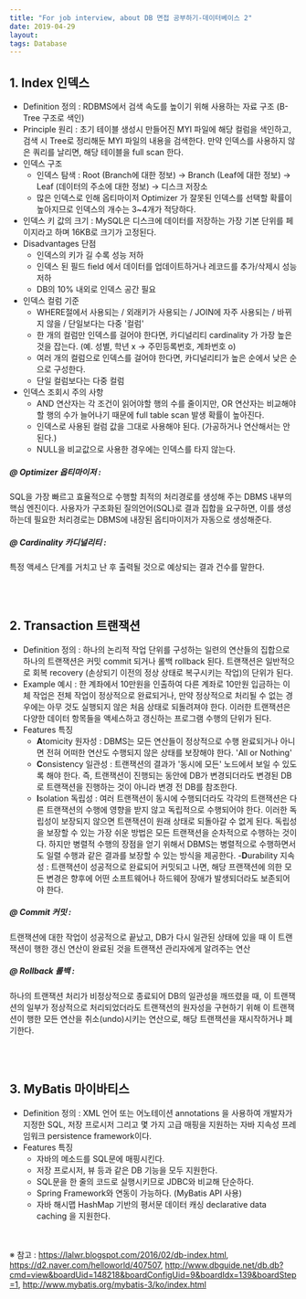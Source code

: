 ```yaml
---
title: "For job interview, about DB 면접 공부하기-데이터베이스 2"
date: 2019-04-29
layout:
tags: Database
---
```


## 1. Index 인덱스
- Definition 정의 : RDBMS에서 검색 속도를 높이기 위해 사용하는 자료 구조 (B-Tree 구조로 색인)
- Principle 원리 : 초기 테이블 생성시 만들어진 MYI 파일에 해당 컬럼을 색인하고, 검색 시 Tree로 정리해둔 MYI 파일의 내용을 검색한다.
만약 인덱스를 사용하지 않은 쿼리를 날리면, 해당 테이블을 full scan 한다.
- 인덱스 구조
  - 인덱스 탐색 : Root (Branch에 대한 정보) -> Branch (Leaf에 대한 정보) -> Leaf (데이터의 주소에 대한 정보) -> 디스크 저장소
  - 많은 인덱스로 인해 옵티마이저 Optimizer 가 잘못된 인덱스를 선택할 확률이 높아지므로 인덱스의 개수는 3~4개가 적당하다.
- 인덱스 키 값의 크기 : MySQL은 디스크에 데이터를 저장하는 가장 기본 단위를 페이지라고 하며 16KB로 크기가 고정된다. 
- Disadvantages 단점
  - 인덱스의 키가 길 수록 성능 저하
  - 인덱스 된 필드 field 에서 데이터를 업데이트하거나 레코드를 추가/삭제시 성능 저하
  - DB의 10% 내외로 인덱스 공간 필요
- 인덱스 컬럼 기준
  - WHERE절에서 사용되는 / 외래키가 사용되는 / JOIN에 자주 사용되는 / 바뀌지 않을 / 단일보다는 다중 '컬럼'
  - 한 개의 컬럼만 인덱스를 걸어야 한다면, 카디널리티 cardinality 가 가장 높은 것을 잡는다. (예. 성별, 학년 x -> 주민등록번호, 계좌번호 o)
  - 여러 개의 컬럼으로 인덱스를 걸어야 한다면, 카디널리티가 높은 순에서 낮은 순으로 구성한다.
  - 단일 컬럼보다는 다중 컬럼
- 인덱스 조회시 주의 사항
  - AND 연산자는 각 조건이 읽어야할 행의 수를 줄이지만, OR 연산자는 비교해야 할 행의 수가 늘어나기 때문에 full table scan 발생 확률이 높아진다.
  - 인덱스로 사용된 컬럼 값을 그대로 사용해야 된다. (가공하거나 연산해서는 안 된다.)
  - NULL을 비교값으로 사용한 경우에는 인덱스를 타지 않는다.
  
##### @ Optimizer 옵티마이저 :<br>
SQL을 가장 빠르고 효율적으로 수행할 최적의 처리경로를 생성해 주는 DBMS 내부의 핵심 엔진이다. 사용자가 구조화된 질의언어(SQL)로 결과 집합을 요구하면, 이를 생성하는데 필요한 처리경로는 DBMS에 내장된 옵티마이저가 자동으로 생성해준다.
##### @ Cardinality 카디널리티 :<br>
특정 액세스 단계를 거치고 난 후 출력될 것으로 예상되는 결과 건수를 말한다.

<br><br>
## 2. Transaction 트랜잭션
- Definition 정의 : 하나의 논리적 작업 단위를 구성하는 일련의 연산들의 집합으로 하나의 트랜잭션은 커밋 commit 되거나 롤백 rollback 된다. 트랜잭션은 일반적으로 회복 recovery (손상되기 이전의 정상 상태로 복구시키는 작업)의 단위가 된다.
- Example 예시 : 한 계좌에서 10만원을 인출하여 다른 계좌로 10만원 입금하는 이체 작업은 전체 작업이 정상적으로 완료되거나, 만약 정상적으로 처리될 수 없는 경우에는 아무 것도 실행되지 않은 처음 상태로 되돌려져야 한다. 이러한 트랜잭션은 다양한 데이터 항목들을 액세스하고 갱신하는 프로그램 수행의 단위가 된다.
- Features 특징
  - <b>A</b>tomicity 원자성 : DBMS는 모든 연산들이 정상적으로 수행 완료되거나 아니면 전혀 어떠한 연산도 수행되지 않은 상태를 보장해야 한다. 'All or Nothing'
  - <b>C</b>onsistency 일관성 : 트랜잭션의 결과가 '동시에 모든' 노드에서 보일 수 있도록 해야 한다. 즉, 트랜잭션이 진행되는 동안에 DB가 변경되더라도 변경된 DB로 트랜잭션을 진행하는 것이 아니라 변경 전 DB를 참조한다.
  - <b>I</b>solation 독립성 : 여러 트랜잭션이 동시에 수행되더라도 각각의 트랜잭션은 다른 트랜잭션의 수행에 영향을 받지 않고 독립적으로 수행되어야 한다.
  이러한 독립성이 보장되지 않으면 트랜잭션이 원래 상태로 되돌아갈 수 없게 된다. 독립성을 보장할 수 있는 가장 쉬운 방법은 모든 트랜잭션을 순차적으로 수행하는 것이다. 하지만 병렬적 수행의 장점을 얻기 위해서 DBMS는 병렬적으로 수행하면서도 일렬 수행과 같은 결과를 보장할 수 있는 방식을 제공한다.
  -<b>D</b>urability 지속성 : 트랜잭션이 성공적으로 완료되어 커밋되고 나면, 해당 프랜잭션에 의한 모든 변경은 향후에 어떤 소프트웨어나 하드웨어 장애가 발생되더라도 보존되어야 한다.

##### @ Commit 커밋 : <br>
트랜잭션에 대한 작업이 성공적으로 끝났고, DB가 다시 일관된 상태에 있을 때 이 트랜잭션이 행한 갱신 연산이 완료된 것을 트랜잭션 관리자에게 알려주는 연산
##### @ Rollback 롤백 : <br>
하나의 트랜잭션 처리가 비정상적으로 종료되어 DB의 일관성을 깨뜨렸을 때, 이 트랜잭션의 일부가 정상적으로 처리되었더라도 트랜잭션의 원자성을 구현하기 위해 이 트랜잭션이 행한 모든 연산을 취소(undo)시키는 연산으로, 해당 트랜잭션을 재시작하거나 폐기한다. 

<br><br>
## 3. MyBatis 마이바티스
- Definition 정의 : XML 언어 또는 어노테이션 annotations 을 사용하여 개발자가 지정한 SQL, 저장 프로시저 그리고 몇 가지 고급 매핑을 지원하는 자바 지속성 프레임워크 persistence framework이다.
- Features 특징
  - 자바의 메소드를 SQL문에 매핑시킨다.
  - 저장 프로시저, 뷰 등과 같은 DB 기능을 모두 지원한다.
  - SQL문을 한 줄의 코드로 실행시키므로 JDBC와 비교해 단순하다.
  - Spring Framework와 연동이 가능하다. (MyBatis API 사용)
  - 자바 해시맵 HashMap 기반의 평서문 데이터 캐싱 declarative data caching 을 지원한다.




<br><br>
※ 참고 : https://lalwr.blogspot.com/2016/02/db-index.html, https://d2.naver.com/helloworld/407507, http://www.dbguide.net/db.db?cmd=view&boardUid=148218&boardConfigUid=9&boardIdx=139&boardStep=1, http://www.mybatis.org/mybatis-3/ko/index.html
